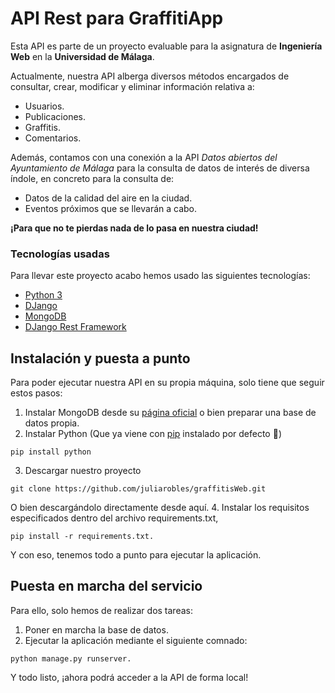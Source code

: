 # API Rest para GraffitiApp
Esta API es parte de un proyecto evaluable para la asignatura de **Ingeniería Web** en la **Universidad de Málaga**.

Actualmente, nuestra API alberga diversos métodos encargados de consultar, crear, modificar y eliminar información relativa a:
* Usuarios.
* Publicaciones.
* Graffitis.
* Comentarios.

Además, contamos con una conexión a la API *Datos abiertos del Ayuntamiento de Málaga* para la consulta de datos de interés de diversa índole, en concreto para la consulta de:
* Datos de la calidad del aire en la ciudad.
* Eventos próximos que se llevarán a cabo.

**¡Para que no te pierdas nada de lo pasa en nuestra ciudad!**

### Tecnologías usadas
Para llevar este proyecto acabo hemos usado las siguientes tecnologías:
* [Python 3](https://www.python.org/download/releases/3.0/)
* [DJango](https://www.djangoproject.com/)
* [MongoDB](mongodb.com)
* [DJango Rest Framework](https://www.django-rest-framework.org/)

## Instalación y puesta a punto
Para poder ejecutar nuestra API en su propia máquina, solo tiene que seguir estos pasos:
 1. Instalar MongoDB desde su [página oficial](https://www.mongodb.com/) o bien preparar una base de datos propia.
 2. Instalar Python (Que ya viene con [pip](https://pypi.org/project/pip/) instalado por defecto :tada:)
 ``` shell
 pip install python
 ```
 3. Descargar nuestro proyecto
 ``` shell
 git clone https://github.com/juliarobles/graffitisWeb.git
 ```
 O bien descargándolo directamente desde aquí.
 4. Instalar los requisitos especificados dentro del archivo requirements.txt,
 ``` shell
 pip install -r requirements.txt.
 ```
Y con eso, tenemos todo a punto para ejecutar la aplicación.

## Puesta en marcha del servicio
Para ello, solo hemos de realizar dos tareas:
 1. Poner en marcha la base de datos.
 2. Ejecutar la aplicación mediante el siguiente comnado:
  ``` shell
 python manage.py runserver.
 ```
 
 Y todo listo, ¡ahora podrá acceder a la API de forma local!

